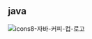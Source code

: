 ## java
![icons8-자바-커피-컵-로고](https://github.com/user-attachments/assets/7a5e1065-5483-44a5-a3d0-3b0c0b2b70e3)
